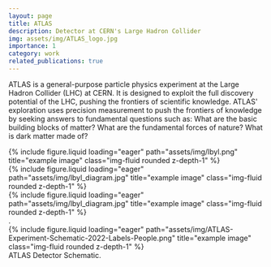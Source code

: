 ```yaml
---
layout: page
title: ATLAS
description: Detector at CERN's Large Hadron Collider
img: assets/img/ATLAS_logo.jpg
importance: 1
category: work
related_publications: true
---
```


ATLAS is a general-purpose particle physics experiment at the Large Hadron Collider (LHC) at CERN. It is designed to exploit the full discovery potential of the LHC, pushing the frontiers of scientific knowledge. ATLAS' exploration uses precision measurement to push the frontiers of knowledge by seeking answers to fundamental questions such as: What are the basic building blocks of matter? What are the fundamental forces of nature? What is dark matter made of?


<div class="row">
    <div class="col-sm mt-3 mt-md-0">
        {% include figure.liquid loading="eager" path="assets/img/lbyl.png" title="example image" class="img-fluid rounded z-depth-1" %}
    </div>
    <div class="col-sm mt-3 mt-md-0">
        {% include figure.liquid loading="eager" path="assets/img/lbyl_diagram.jpg" title="example image" class="img-fluid rounded z-depth-1" %}
    </div>
    <div class="col-sm mt-3 mt-md-0">
        {% include figure.liquid loading="eager" path="assets/img/lbyl_diagram.jpg" title="example image" class="img-fluid rounded z-depth-1" %}
    </div>
</div>
<div class="caption">
   .
</div>
<div class="row">
    <div class="col-sm mt-3 mt-md-0">
        {% include figure.liquid loading="eager" path="assets/img/ATLAS-Experiment-Schematic-2022-Labels-People.png" title="example image" class="img-fluid rounded z-depth-1" %}
    </div>
</div>
<div class="caption">
    ATLAS Detector Schematic.
</div>

